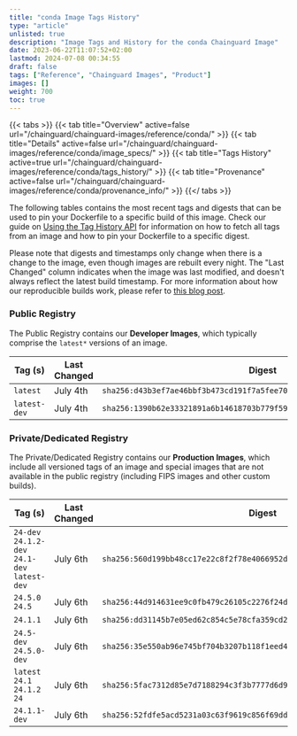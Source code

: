 ```yaml
---
title: "conda Image Tags History"
type: "article"
unlisted: true
description: "Image Tags and History for the conda Chainguard Image"
date: 2023-06-22T11:07:52+02:00
lastmod: 2024-07-08 00:34:55
draft: false
tags: ["Reference", "Chainguard Images", "Product"]
images: []
weight: 700
toc: true
---
```


{{< tabs >}}
{{< tab title="Overview" active=false url="/chainguard/chainguard-images/reference/conda/" >}}
{{< tab title="Details" active=false url="/chainguard/chainguard-images/reference/conda/image_specs/" >}}
{{< tab title="Tags History" active=true url="/chainguard/chainguard-images/reference/conda/tags_history/" >}}
{{< tab title="Provenance" active=false url="/chainguard/chainguard-images/reference/conda/provenance_info/" >}}
{{</ tabs >}}

The following tables contains the most recent tags and digests that can be used to pin your Dockerfile to a specific build of this image. Check our guide on [Using the Tag History API](/chainguard/chainguard-images/using-the-tag-history-api/) for information on how to fetch all tags from an image and how to pin your Dockerfile to a specific digest.

Please note that digests and timestamps only change when there is a change to the image, even though images are rebuilt every night. The "Last Changed" column indicates when the image was last modified, and doesn't always reflect the latest build timestamp. For more information about how our reproducible builds work, please refer to [this blog post](https://www.chainguard.dev/unchained/reproducing-chainguards-reproducible-image-builds).

### Public Registry
The Public Registry contains our **Developer Images**, which typically comprise the `latest*` versions of an image.

| Tag (s)       | Last Changed | Digest                                                                    |
|---------------|--------------|---------------------------------------------------------------------------|
|  `latest`     | July 4th     | `sha256:d43b3ef7ae46bbf3b473cd191f7a5fee70a1c6aa9088e45048c3234331017dae` |
|  `latest-dev` | July 4th     | `sha256:1390b62e33321891a6b14618703b779f5935e6c613b1f6f61be88076d5c09c8f` |


### Private/Dedicated Registry
The Private/Dedicated Registry contains our **Production Images**, which include all versioned tags of an image and special images that are not available in the public registry (including FIPS images and other custom builds).

| Tag (s)                                        | Last Changed | Digest                                                                    |
|------------------------------------------------|--------------|---------------------------------------------------------------------------|
|  `24-dev` `24.1.2-dev` `24.1-dev` `latest-dev` | July 6th     | `sha256:560d199bb48cc17e22c8f2f78e4066952d73aff71316c3433078ff6921db3c3a` |
|  `24.5.0` `24.5`                               | July 6th     | `sha256:44d914631ee9c0fb479c26105c2276f24dbcbd7066fefd47384505d6ed21ca04` |
|  `24.1.1`                                      | July 6th     | `sha256:dd31145b7e05ed62c854c5e78cfa359cd21d8fe80b25ed9b3acba54bae9286af` |
|  `24.5-dev` `24.5.0-dev`                       | July 6th     | `sha256:35e550ab96e745bf704b3207b118f1eed405f83ce71765836a12469831e34157` |
|  `latest` `24.1` `24.1.2` `24`                 | July 6th     | `sha256:5fac7312d85e7d7188294c3f3b7777d6d954c9670f251df99367e40f91585c1a` |
|  `24.1.1-dev`                                  | July 6th     | `sha256:52fdfe5acd5231a03c63f9619c856f69dd1b94cccb01b4afb894ff254274fb84` |

